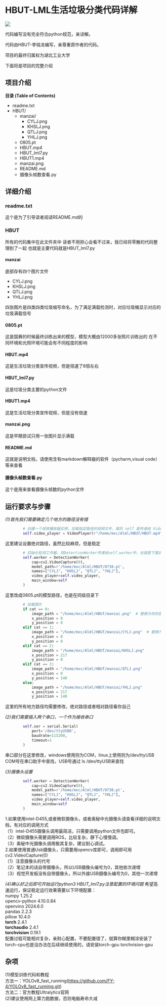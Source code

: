 # HBUT-LML生活垃圾分类代码详解

![](https://pandao.github.io/editor.md/images/logos/editormd-logo-180x180.png)

代码编写没有完全符合python规范，亲谅解。

代码由HBUT-李铭龙编写，亲尊重原作者的代码。

项目的最终归属权为湖北工业大学

下面将是项目的完整介绍

## 项目介绍

**目录 (Table of Contents)**
- readme.txt
- HBUT/
  - manzai/
    - CYLJ.png
    - KHSLJ.png
    - QTLJ.png
    - YHLJ.png
  - 0805.pt
  - HBUT.mp4
  - HBUT_lml7.py
  - HBUT1.mp4
  - manzai.png
  - README.md
  - 摄像头帧数查看.py

## 详细介绍

### readme.txt
这个是为了引导读者阅读README.md的
### HBUT
所有的代码集中在此文件夹中
读者不用担心会看不过来，我已经将零散的代码整理到了一起
也就是主要代码就是HBUT_lml7.py

#### manzai
底部存有四个图片文件
* CYLJ.png
* KHSLJ.png
* QTLJ.png
* YHLJ.png

四张图片是四类四类垃圾缩写命名，为了满足满载检测时，对应垃圾桶显示对应的垃圾满载信号
#### 0805.pt
这是国赛的时候最终训练出来的模型，模型大概由12000多张照片训练出的
在不同环境和光照环境可能会有不同程度的影响
#### HBUT.mp4
这是生活垃圾分类宣传视频，但是倍速了8倍左右
#### HBUT_lml7.py
这是垃圾分类主要的python文件
#### HBUT1.mp4
这是生活垃圾分类宣传视频，但是没有倍速
#### manzai.png
这是早期尝试只用一张图片显示满载
#### README.md
这就是说明文档，请使用含有markdown解释器的软件（pycharm,visual code）等来查看
#### 摄像头帧数查看.py
这个是用来查看摄像头帧数的python文件

## 运行要求与步骤
_(1)首先我们需要确定几个地方的路径没有错_
```python
        # 创建一个视频播放器实例，加载指定路径的视频文件，尾的 self 是传递给 VideoPlayer 构造函数的第二个参数
        self.video_player = VideoPlayer(r"/home/mxc/Alml/HBUT/HBUT.mp4", self)
```
这里建议设置绝对路径，虽然比较麻烦，但是稳定
```python
        # 初始化检测工作器，将DetectionWorker传递给self.worker中，也就是下面调用的话就用self.worker就可以了
        self.worker = DetectionWorker(
            cap=cv2.VideoCapture(0),
            model_path=r'/home/mxc/Alml/HBUT/0730.pt',
            names=["CYLJ", "KHSLJ", "QTLJ", "YHLJ"],
            video_player=self.video_player,
            main_window=self
        )
```
这里改成0805.pt的模型路径，也是在同级目录下
```python
        # 加载图片
        if cat == 0:
            image_path = "/home/mxc/Alml/HBUT/manzai.png"  # 替换为你的图片路径
            x_position = 0
            y_position = 0
        elif cat == 1:
            image_path = "/home/mxc/Alml/HBUT/manzai/CYLJ.png"  # 替换为你的图片路径
            x_position = 0
            y_position = 0
        elif cat == 2:
            image_path = "/home/mxc/Alml/HBUT/manzai/KHSLJ.png"
            x_position = 217
            y_position = 0
        elif cat == 3:
            image_path = "/home/mxc/Alml/HBUT/manzai/QTLJ.png"
            x_position = 0
            y_position = 140
        else:
            image_path = "/home/mxc/Alml/HBUT/manzai/YHLJ.png"
            x_position = 217
            y_position = 140
```
这里的所有地方路径均需要修改，绝对路径或者相对路径看你自己<br>

_(2)我们需要插入两个串口，一个作为接收串口_
```python
        self.ser = serial.Serial(
            port='/dev/ttyUSB0',
            baudrate=115200,
            timeout=1
        )
```
串口部分在这里修改，windows使用则为COM，linux上使用则为/dev/ttyUSB<br>
COM号在串口助手中查找，USB号通过 ls /dev/ttyUSB来查找<br>

_(3)摄像头设置_
```python
        self.worker = DetectionWorker(
            cap=cv2.VideoCapture(0),
            model_path=r'/home/mxc/Alml/HBUT/0730.pt',
            names=["CYLJ", "KHSLJ", "QTLJ", "YHLJ"],
            video_player=self.video_player,
            main_window=self
        )
```
1.如果使用intel-D455,或者微软摄像头，或者奥秘中光摄像头请查看详细的说明文档，有对应的调用方式<br>
（1）intel-D455摄像头调用最简洁，只需要调用python文件包即可。<br>
（2）微软摄像头需要调用ROS，比较复杂，静下心慢慢调。<br>
（3）奥秘中光摄像头调用极其复杂，建议耐心调试。<br>
2.如果使用普通Usb摄像头，只需要用opencv库即可，调用即可用cv2.VideoCapture(0)<br>
（1）注意摄像头的代号<br>
（2）笔记本的话自带摄像头，所以USB摄像头编号为0，其他依次递增<br>
（3）视觉开发板没有自带摄像头，所以外接USB摄像头编号为0，其他一次递增<br>

_(4)确认好之后即可开始运行python3 HBUT_lml7.py注意配置的环境问题_
希望高速运行，保证稳定运行效果需要以下环境配置：<br>
numpy                        1.25.2<br>
opencv-python                4.10.0.84<br>
openvino                     2024.6.0<br>
pandas                       2.2.3<br>
pillow                       10.4.0<br>
__torch__                        2.4.1<br>
__torchaudio__                   2.4.1<br>
__torchvision__                  0.19.1<br>
配置过程可能相对复杂，亲耐心配置，不要配置错了，就算你糊里糊涂安装了torch-cpu也是没办法在后续继续使用的，请安装torch-gpu torchvision-gpu

## 杂项
(1)模型训练代码和教程<br>
方法一：YOLOv8_fast_running(https://github.com/FY-4/YOLOv8_fast_running.git)<br>
方法二：官方教程Ultralytics官网<br>
(2)建议使用网上算力跑数据，否则电脑寿命大减



